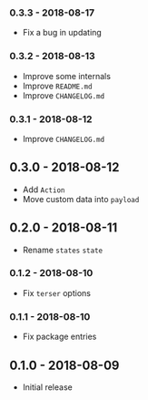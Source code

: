 ### 0.3.3 - 2018-08-17

- Fix a bug in updating

### 0.3.2 - 2018-08-13

- Improve some internals
- Improve `README.md`
- Improve `CHANGELOG.md`

### 0.3.1 - 2018-08-12

- Improve `CHANGELOG.md`

## 0.3.0 - 2018-08-12

- Add `Action`
- Move custom data into `payload`

## 0.2.0 - 2018-08-11

- Rename `states` `state`

### 0.1.2 - 2018-08-10

- Fix `terser` options

### 0.1.1 - 2018-08-10

- Fix package entries

## 0.1.0 - 2018-08-09

- Initial release
